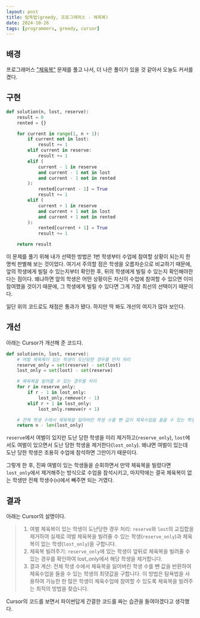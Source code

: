 ```yaml
---
layout: post
title: 탐욕법(greedy, 프로그래머스 - 체육복)
date: 2024-10-26
tags: [programmers, greedy, cursor]
---
```


## 배경

프로그래머스 ["체육복"]((https://school.programmers.co.kr/learn/courses/30/lessons/42862)) 문제를 풀고 나서, 더 나은 풀이가 있을 것 같아서 오늘도 커서를 켰다.

## 구현

```python
def solution(n, lost, reserve):
    result = 0
    rented = {}

    for current in range(1, n + 1):
        if current not in lost:
            result += 1
        elif current in reserve:
            result += 1
        elif (
            current - 1 in reserve
            and current - 1 not in lost
            and current - 1 not in rented
        ):
            rented[current - 1] = True
            result += 1
        elif (
            current + 1 in reserve
            and current + 1 not in lost
            and current + 1 not in rented
        ):
            rented[current + 1] = True
            result += 1

    return result
```

이 문제를 풀기 위해 내가 선택한 방법은 1번 학생부터 수업에 참여할 상황이 되는지 한 명씩 판별해 보는 것이었다. 여기서 주의할 점은 학생을 오름차순으로 비교하기 때문에, 앞의 학생에게 빌릴 수 있는지부터 확인한 후, 뒤의 학생에게 빌릴 수 있는지 확인해야한다는 점이다. 왜냐하면 앞의 학생은 어떤 상황이든 자신이 수업에 참여할 수 있으면 이미 참여했을 것이기 때문에, 그 학생에게 빌릴 수 있다면 그게 가장 최선의 선택이기 때문이다.

일단 위의 코드로도 채점은 통과가 됐다. 하지만 딱 봐도 개선의 여지가 많아 보인다.

## 개선

아래는 Cursor가 개선해 준 코드다.

```python
def solution(n, lost, reserve):
    # 여벌 체육복이 있는 학생이 도난당한 경우를 먼저 처리
    reserve_only = set(reserve) - set(lost)
    lost_only = set(lost) - set(reserve)

    # 체육복을 빌려줄 수 있는 경우를 처리
    for r in reserve_only:
        if r - 1 in lost_only:
            lost_only.remove(r - 1)
        elif r + 1 in lost_only:
            lost_only.remove(r + 1)

    # 전체 학생 수에서 체육복을 잃어버린 학생 수를 뺀 값이 체육수업을 들을 수 있는 학생의 최댓값
    return n - len(lost_only)
```

`reserve`에서 여벌이 있지만 도난 당한 학생을 미리 제거하고(`reserve_only`), `lost`에서도 여벌이 있으면서 도난 당한 학생을 제거한다(`lost_only`). 왜냐면 여벌이 있는데 도난 당한 학생은 조용히 수업에 참석하면 그만이기 때문이다.

그렇게 한 후, 진짜 여벌이 있는 학생들을 순회하면서 만약 체육복을 빌렸다면 `lost_only`에서 제거해주는 방식으로 수업을 참석시키고, 마지막에는 결국 체육복이 없는 학생만 전체 학생수(`n`)에서 빼주면 되는 거였다.

## 결과

아래는 Cursor의 설명이다.

> 1. 여벌 체육복이 있는 학생이 도난당한 경우 처리: `reserve`와 `lost`의 교집합을 제거하여 실제로 여벌 체육복을 빌려줄 수 있는 학생(`reserve_only`)과 체육복이 없는 학생(`lost_only`)을 구합니다.
> 2. 체육복 빌려주기: `reserve_only`에 있는 학생이 앞뒤로 체육복을 빌려줄 수 있는 경우를 확인하여 lost_only에서 해당 학생을 제거합니다.
> 3. 결과 계산: 전체 학생 수에서 체육복을 잃어버린 학생 수를 뺀 값을 반환하여 체육수업을 들을 수 있는 학생의 최댓값을 구합니다.
> 이 방법은 탐욕법을 사용하여 가능한 한 많은 학생이 체육수업에 참여할 수 있도록 체육복을 빌려주는 최적의 방법을 찾습니다.

Cursor의 코드를 보면서 파이썬답게 간결한 코드를 짜는 습관을 들여야겠다고 생각했다.
